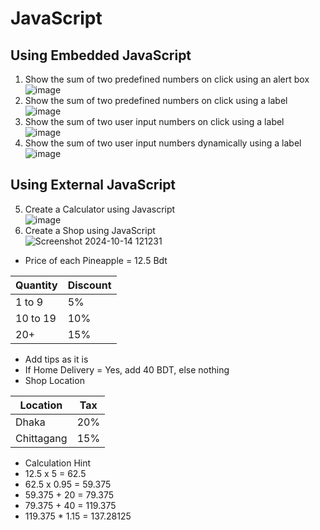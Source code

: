 # JavaScript

## Using Embedded JavaScript
1. Show the sum of two predefined numbers on click using an alert box <br>
![image](https://github.com/user-attachments/assets/ee663356-9153-4cd9-8d83-63b553265085)
2. Show the sum of two predefined numbers on click using a label <br>
![image](https://github.com/user-attachments/assets/f6763904-21ac-46ee-8e6c-7b448690e0a9)
3. Show the sum of two user input numbers on click using a label <br>
![image](https://github.com/user-attachments/assets/64d8a1bd-8a25-4266-9344-0ea2e3b8949e)
4. Show the sum of two user input numbers dynamically using a label <br>
![image](https://github.com/user-attachments/assets/f13dcaf4-f484-4634-8853-fc710f7c884f)

## Using External JavaScript
5. Create a Calculator using Javascript <br>
![image](https://github.com/user-attachments/assets/8f54fa90-88fa-4630-8ae3-7591b3fb9b39)
6. Create a Shop using JavaScript <br>
![Screenshot 2024-10-14 121231](https://github.com/user-attachments/assets/138e145b-2bbc-4c40-98b7-1421be978439)
- Price of each Pineapple = 12.5 Bdt

| Quantity     | Discount | 
|--------------|----------|
| 1 to 9       | 5%       |
| 10 to 19     | 10%      |
| 20+          | 15%      |

- Add tips as it is
- If Home Delivery = Yes, add 40 BDT, else nothing
- Shop Location

| Location     | Tax      | 
|--------------|----------|
| Dhaka        | 20%      |
| Chittagang   | 15%      |

- Calculation Hint
 - 12.5 x 5 = 62.5
 - 62.5 x 0.95 = 59.375
 - 59.375 + 20 = 79.375
 - 79.375 + 40 = 119.375
 - 119.375 * 1.15 = 137.28125
